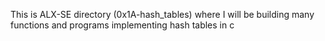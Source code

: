 This is ALX-SE directory (0x1A-hash_tables) where I will be building many functions and programs implementing hash tables in c
